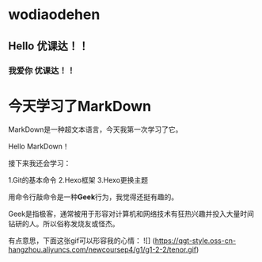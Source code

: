 # wodiaodehen
## Hello 优课达！！
### 我爱你 优课达！！ 
# **今天学习了MarkDown**

MarkDown是一种超文本语言，今天我第一次学习了它。

Hello MarkDown！

接下来我还会学习：

1.Git的基本命令
2.Hexo框架
3.Hexo更换主题

用命令行敲命令是一种**Geek**行为，我觉得还挺有趣的。

Geek是指极客，通常被用于形容对计算机和网络技术有狂热兴趣并投入大量时间钻研的人。所以俗称发烧友或怪杰。

有点意思，下面这张gif可以形容我的心情：
![] (https://qgt-style.oss-cn-hangzhou.aliyuncs.com/newcoursep4/g1/g1-2-2/tenor.gif)

